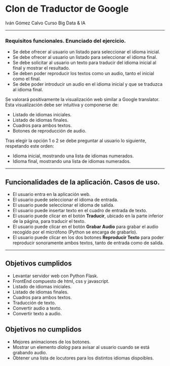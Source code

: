 # Clon de Traductor de Google
Iván Gómez Calvo
Curso Big Data & IA

---

### Requisitos funcionales. Enunciado del ejercicio.
- Se debe ofrecer al usuario un listado para seleccionar el idioma inicial.
- Se debe ofrecer al usuario un listado para seleccionar el idioma final.
- Se debe solicitar al usuario un texto para traducir del idioma inicial al final y mostrar el resultado.
- Se deben poder reproducir los textos como un audio, tanto el inicial como el final.
- Se debe poder introducir un audio en el idioma inicial y que se traduzca al idioma final.

Se valorará positivamente la visualización web similar a Google translator. Esta visualización debe ser intuitiva y componerse de:
- Listado de idiomas iniciales.
- Listado de idiomas finales.
- Cuadros para ambos textos.
- Botones de reproducción de audio.

Tras elegir la opción 1 o 2 se debe preguntar al usuario lo siguiente, respetando este orden:
- Idioma inicial, mostrando una lista de idiomas numerados.
- Idioma final, mostrando una lista de idiomas numerados.

---

## Funcionalidades de la aplicación. Casos de uso.
- El usuario entra en la aplicación web.
- El usuario puede seleccionar el idioma de entrada.
- El usuario puede seleccionar el idioma de salida.
- El usuario puede insertar texto en el cuadro de entrada de texto.
- El usuario puede clicar en el botón **Traducir**, ubicado en la parte inferior de la página, para traducir el texto.
- El usuario puede clicar en el botón **Grabar Audio** para grabar el audio recogido por el micrófono (Python se encarga de grabarlo).
- El usuario puede clicar en los dos botones **Reproducir Texto** para poder reproducir sonoramente ambos textos, tanto de entrada como de salida.

---

## Objetivos cumplidos
- Levantar servidor web con Python Flask.
- FrontEnd compuesto de html, css y javascript.
- Listado de idiomas iniciales.
- Listado de idiomas finales.
- Cuadros para ambos textos.
- Traducción de texto.
- Convertir audio a texto.
- Convertir texto a audio.

## Objetivos no cumplidos
- Mejores animaciones de los botones.
- Mostrar un elemento *dialog* para avisar al usuario cuando se está grabando audio.
- Obtener una lista de locutores para los distintos idiomas dispoibles.